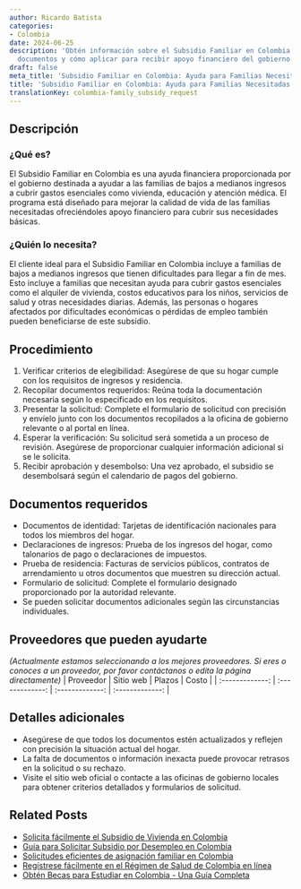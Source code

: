 ```yaml
---
author: Ricardo Batista
categories:
- Colombia
date: 2024-06-25
description: 'Obtén información sobre el Subsidio Familiar en Colombia: elegibilidad,
  documentos y cómo aplicar para recibir apoyo financiero del gobierno.'
draft: false
meta_title: 'Subsidio Familiar en Colombia: Ayuda para Familias Necesitadas'
title: 'Subsidio Familiar en Colombia: Ayuda para Familias Necesitadas'
translationKey: colombia-family_subsidy_request
---
```



## Descripción
### ¿Qué es?
El Subsidio Familiar en Colombia es una ayuda financiera proporcionada por el gobierno destinada a ayudar a las familias de bajos a medianos ingresos a cubrir gastos esenciales como vivienda, educación y atención médica. El programa está diseñado para mejorar la calidad de vida de las familias necesitadas ofreciéndoles apoyo financiero para cubrir sus necesidades básicas.

### ¿Quién lo necesita?
El cliente ideal para el Subsidio Familiar en Colombia incluye a familias de bajos a medianos ingresos que tienen dificultades para llegar a fin de mes. Esto incluye a familias que necesitan ayuda para cubrir gastos esenciales como el alquiler de vivienda, costos educativos para los niños, servicios de salud y otras necesidades diarias. Además, las personas o hogares afectados por dificultades económicas o pérdidas de empleo también pueden beneficiarse de este subsidio.

## Procedimiento

1. Verificar criterios de elegibilidad: Asegúrese de que su hogar cumple con los requisitos de ingresos y residencia.
2. Recopilar documentos requeridos: Reúna toda la documentación necesaria según lo especificado en los requisitos.
3. Presentar la solicitud: Complete el formulario de solicitud con precisión y envíelo junto con los documentos recopilados a la oficina de gobierno relevante o al portal en línea.
4. Esperar la verificación: Su solicitud será sometida a un proceso de revisión. Asegúrese de proporcionar cualquier información adicional si se le solicita.
5. Recibir aprobación y desembolso: Una vez aprobado, el subsidio se desembolsará según el calendario de pagos del gobierno.

## Documentos requeridos

- Documentos de identidad: Tarjetas de identificación nacionales para todos los miembros del hogar.
- Declaraciones de ingresos: Prueba de los ingresos del hogar, como talonarios de pago o declaraciones de impuestos.
- Prueba de residencia: Facturas de servicios públicos, contratos de arrendamiento u otros documentos que muestren su dirección actual.
- Formulario de solicitud: Complete el formulario designado proporcionado por la autoridad relevante.
- Se pueden solicitar documentos adicionales según las circunstancias individuales.

## Proveedores que pueden ayudarte
_(Actualmente estamos seleccionando a los mejores proveedores. Si eres o conoces a un proveedor, por favor contáctanos o edita la página directamente)_
| Proveedor        |     Sitio web     |     Plazos    |       Costo      |
| :-------------: | :-------------: |  :-------------: | :-------------: |

## Detalles adicionales

- Asegúrese de que todos los documentos estén actualizados y reflejen con precisión la situación actual del hogar.
- La falta de documentos o información inexacta puede provocar retrasos en la solicitud o su rechazo.
- Visite el sitio web oficial o contacte a las oficinas de gobierno locales para obtener criterios detallados y formularios de solicitud.


## Related Posts

- [Solicita fácilmente el Subsidio de Vivienda en Colombia](https://tramitit.com/es/guides/colombia/solicitud_de_subsidio_habitacional/)
- [Guía para Solicitar Subsidio por Desempleo en Colombia](https://tramitit.com/es/guides/colombia/solicitud_de_subsidio_de_desempleo/)
- [Solicitudes eficientes de asignación familiar en Colombia](https://tramitit.com/es/guides/colombia/solicitud_de_asignaci%C3%B3n_familiar/)
- [Regístrese fácilmente en el Régimen de Salud de Colombia en línea](https://tramitit.com/es/guides/colombia/inscripci%C3%B3n_en_el_r%C3%A9gimen_de_salud/)
- [Obtén Becas para Estudiar en Colombia - Una Guía Completa](https://tramitit.com/es/guides/colombia/solicitud_de_beca/)